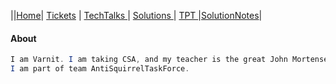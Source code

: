 
||[Home](.)| [Tickets](Tickets) | [TechTalks ](TechTalks)| [Solutions ](Solutions)| [TPT ](testprepplan)|[SolutionNotes](sorts)|
#### About
```java 
I am Varnit. I am taking CSA, and my teacher is the great John Mortensen. 
I am part of team AntiSquirrelTaskForce.
```

